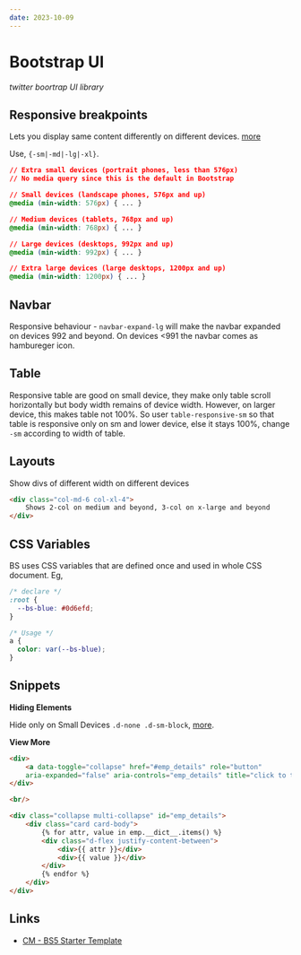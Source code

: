 ```yaml
---
date: 2023-10-09
---
```


# Bootstrap UI

_twitter boortrap UI library_

## Responsive breakpoints


Lets you display same content differently on different devices. [more](https://getbootstrap.com/docs/4.0/layout/overview/)

Use, `{-sm|-md|-lg|-xl}`.

```css
// Extra small devices (portrait phones, less than 576px)
// No media query since this is the default in Bootstrap

// Small devices (landscape phones, 576px and up)
@media (min-width: 576px) { ... }

// Medium devices (tablets, 768px and up)
@media (min-width: 768px) { ... }

// Large devices (desktops, 992px and up)
@media (min-width: 992px) { ... }

// Extra large devices (large desktops, 1200px and up)
@media (min-width: 1200px) { ... }
```

## Navbar

Responsive behaviour - `navbar-expand-lg` will make the navbar expanded on devices 992 and beyond. On devices <991 the navbar comes as hambureger icon. 

## Table

Responsive table are good on small device, they make only table scroll horizontally but body width remains of device width. However, on larger device, this makes table not 100%. So user `table-responsive-sm` so that table is responsive only on sm and lower device, else it stays 100%, change `-sm` according to width of table.

## Layouts

Show divs of different width on different devices

```html
<div class="col-md-6 col-xl-4">
    Shows 2-col on medium and beyond, 3-col on x-large and beyond
</div>
```

## CSS Variables

BS uses CSS variables that are defined once and used in whole CSS document. Eg,

```css
/* declare */
:root {
  --bs-blue: #0d6efd;
}

/* Usage */
a {
  color: var(--bs-blue);
}
  ```



## Snippets

**Hiding Elements**

Hide only on Small Devices `.d-none .d-sm-block`, [more](https://getbootstrap.com/docs/4.0/utilities/display/#hiding-elements).

**View More**

```html
<div>
    <a data-toggle="collapse" href="#emp_details" role="button" 
    aria-expanded="false" aria-controls="emp_details" title="click to toggle">Extra Details ></a>
</div>

<br/>

<div class="collapse multi-collapse" id="emp_details">
    <div class="card card-body">
        {% for attr, value in emp.__dict__.items() %}
        <div class="d-flex justify-content-between">
            <div>{{ attr }}</div>
            <div>{{ value }}</div>
        </div>
        {% endfor %}
    </div>
</div>
```

## Links

- [CM - BS5 Starter Template](https://github.com/CodeoMascot/frontends/blob/main/bs5-1.html)
